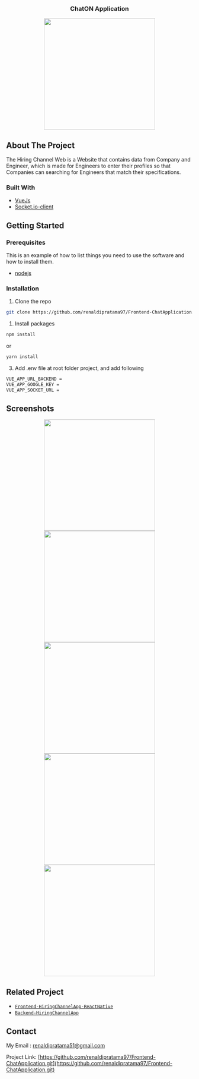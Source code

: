 <!--
*** Thanks for checking out this README Template. If you have a suggestion that would
*** make this better, please fork the repo and create a pull request or simply open
*** an issue with the tag "enhancement".
*** Thanks again! Now go create something AMAZING! :D
-->


<br />
<p align="center">

  <h3 align="center">ChatON Application</h3>
  <p align="center">
    <img src="https://user-images.githubusercontent.com/72293996/109068879-08323180-7723-11eb-83ea-fdc541430cb3.png" width="300">
  </p>
</p>

<!-- ABOUT THE PROJECT -->
## About The Project


The Hiring Channel Web is a Website that contains data from Company and Engineer, which is made for Engineers to enter their profiles so that Companies can searching for Engineers that match their specifications.

### Built With

* [VueJs](https://vuejs.org/)
* [Socket.io-client](https://socket.io/)


<!-- GETTING STARTED -->
## Getting Started

### Prerequisites

This is an example of how to list things you need to use the software and how to install them.

* [nodejs](https://nodejs.org/en/download/)

### Installation

1. Clone the repo
```sh
git clone https://github.com/renaldipratama97/Frontend-ChatApplication.git
```
1. Install packages
```sh
npm install
```
or
```sh
yarn install
```
3. Add .env file at root folder project, and add following
```sh
VUE_APP_URL_BACKEND = 
VUE_APP_GOOGLE_KEY = 
VUE_APP_SOCKET_URL = 
```



<!-- ROADMAP -->
## Screenshots

<p align='center'>
  <span>
      <img src="https://user-images.githubusercontent.com/72293996/109070004-8e9b4300-7724-11eb-86bc-c858dee61cb8.png" width="300">
      <img src="https://user-images.githubusercontent.com/72293996/109070075-a1157c80-7724-11eb-8799-9fdca57ef438.png" width="300">
      <img src="https://user-images.githubusercontent.com/72293996/109070087-a672c700-7724-11eb-8ad9-bc50d04a7316.png" width="300">
      <img src="https://user-images.githubusercontent.com/72293996/109070106-aa9ee480-7724-11eb-8de2-4a1dd8817c86.png" width="300">
      <img src="https://user-images.githubusercontent.com/72293996/109070122-af639880-7724-11eb-9de6-bca4c0e1adef.png" width="300">     


## Related Project
* [`Frontend-HiringChannelApp-ReactNative`](https://github.com/AdmiralYuuShi/HiringChannelApp-ReactNative)
* [`Backend-HiringChannelApp`](https://github.com/AdmiralYuuShi/Backend-HiringChannelApp)


<!-- CONTACT -->
## Contact

My Email : renaldipratama51@gmail.com

Project Link: [https://github.com/renaldipratama97/Frontend-ChatApplication.git](https://github.com/renaldipratama97/Frontend-ChatApplication.git)





